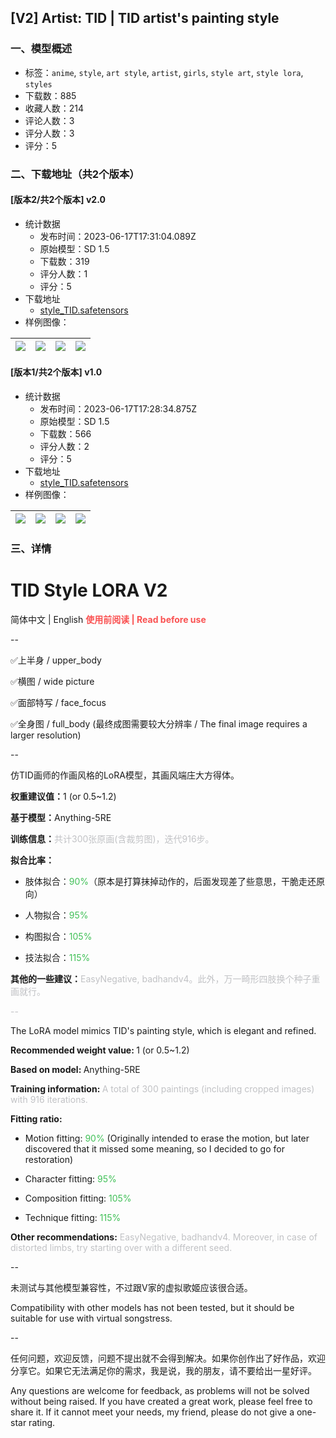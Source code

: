 ## [V2] Artist: TID | TID artist's painting style
### 一、模型概述

- 标签：`anime`, `style`, `art style`, `artist`, `girls`, `style art`, `style lora`, `styles`
- 下载数：885
- 收藏人数：214
- 评论人数：3
- 评分人数：3
- 评分：5

### 二、下载地址（共2个版本）

#### [版本2/共2个版本] v2.0

- 统计数据
  - 发布时间：2023-06-17T17:31:04.089Z
  - 原始模型：SD 1.5
  - 下载数：319
  - 评分人数：1
  - 评分：5
- 下载地址
  - [style_TID.safetensors](https://civitai.com/api/download/models/98087)
- 样例图像：

| <img src="https://image.civitai.com/xG1nkqKTMzGDvpLrqFT7WA/bae4add2-c7e0-462f-9df4-f74c242b7fbd/width=450/1182972.jpeg" /> | <img src="https://image.civitai.com/xG1nkqKTMzGDvpLrqFT7WA/07beaf0c-32b2-4423-bc71-2e879fc096c1/width=450/1190943.jpeg" /> | <img src="https://image.civitai.com/xG1nkqKTMzGDvpLrqFT7WA/369be21d-cce6-452e-8bb2-9d0d8ad9bc60/width=450/1182960.jpeg" /> | <img src="https://image.civitai.com/xG1nkqKTMzGDvpLrqFT7WA/9105242d-2952-406b-ad89-d72c8b4ea3a3/width=450/1182963.jpeg" /> |
| ---- | ---- | ---- | ---- |

#### [版本1/共2个版本] v1.0

- 统计数据
  - 发布时间：2023-06-17T17:28:34.875Z
  - 原始模型：SD 1.5
  - 下载数：566
  - 评分人数：2
  - 评分：5
- 下载地址
  - [style_TID.safetensors](https://civitai.com/api/download/models/64199)
- 样例图像：

| <img src="https://image.civitai.com/xG1nkqKTMzGDvpLrqFT7WA/841c073c-931b-4ee9-b803-b6e3aa4d3273/width=450/709015.jpeg" /> | <img src="https://image.civitai.com/xG1nkqKTMzGDvpLrqFT7WA/19136540-0a34-4aa9-8c8e-c6945e6d66d4/width=450/709018.jpeg" /> | <img src="https://image.civitai.com/xG1nkqKTMzGDvpLrqFT7WA/727d3316-8e35-42d1-a86c-dd74217bda2e/width=450/709050.jpeg" /> | <img src="https://image.civitai.com/xG1nkqKTMzGDvpLrqFT7WA/d70e1507-be65-4063-95c2-79361e3ca4d1/width=450/709052.jpeg" /> |
| ---- | ---- | ---- | ---- |


### 三、详情
<h1 id="heading-724">TID Style LORA V2</h1><p>简体中文 | English  <strong><span style="color:rgb(250, 82, 82)">使用前阅读 | Read before use</span></strong></p><p>--</p><p>✅上半身 / upper_body</p><p>✅横图 / wide picture</p><p>✅面部特写 / face_focus</p><p>✅全身图 / full_body (最终成图需要较大分辨率 / The final image requires a larger resolution)</p><p>--</p><p>仿TID画师的作画风格的LoRA模型，其画风端庄大方得体。</p><p><strong>权重建议值：</strong>1 (or 0.5~1.2)</p><p><strong>基于模型：</strong>Anything-5RE</p><p><strong>训练信息：</strong><span style="color:rgb(193, 194, 197)">共计300张原画(含裁剪图)，迭代916步。</span></p><p><strong>拟合比率：</strong></p><ul><li><p>肢体拟合：<span style="color:#40c057">90%</span>（原本是打算抹掉动作的，后面发现差了些意思，干脆走还原向）</p></li><li><p>人物拟合：<span style="color:#40c057">95%</span></p></li><li><p>构图拟合：<span style="color:#40c057">105%</span></p></li><li><p>技法拟合：<span style="color:rgb(64, 192, 87)">115%</span></p></li></ul><p><strong>其他的一些建议：</strong><span style="color:rgb(193, 194, 197)">EasyNegative, badhandv4。此外，万一畸形四肢换个种子重画就行。</span></p><p><span style="color:rgb(193, 194, 197)">--</span></p><p>The LoRA model mimics TID's painting style, which is elegant and refined.</p><p></p><p><strong>Recommended weight value: </strong>1 (or 0.5~1.2)</p><p><strong>Based on model: </strong>Anything-5RE</p><p><strong>Training information: </strong><span style="color:rgb(193, 194, 197)">A total of 300 paintings (including cropped images) with 916 iterations.</span></p><p><strong>Fitting ratio:</strong></p><ul><li><p>Motion fitting: <span style="color:#40c057">90%</span> (Originally intended to erase the motion, but later discovered that it missed some meaning, so I decided to go for restoration)</p></li><li><p>Character fitting: <span style="color:#40c057">95%</span></p></li><li><p>Composition fitting: <span style="color:#40c057">105%</span></p></li><li><p>Technique fitting:<span style="color:rgb(64, 192, 87)"> 115%</span></p></li></ul><p><strong>Other recommendations:</strong><span style="color:rgb(193, 194, 197)"> EasyNegative, badhandv4. Moreover, in case of distorted limbs, try starting over with a different seed.</span></p><p>--</p><p>未测试与其他模型兼容性，不过跟V家的虚拟歌姬应该很合适。</p><p>Compatibility with other models has not been tested, but it should be suitable for use with virtual songstress.</p><p>--</p><p>任何问题，欢迎反馈，问题不提出就不会得到解决。如果你创作出了好作品，欢迎分享它。如果它无法满足你的需求，我是说，我的朋友，请不要给出一星好评。</p><p>Any questions are welcome for feedback, as problems will not be solved without being raised. If you have created a great work, please feel free to share it. If it cannot meet your needs, my friend, please do not give a one-star rating.</p>